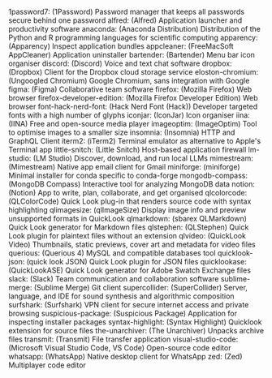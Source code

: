1password7: (1Password) Password manager that keeps all passwords secure behind one password
alfred: (Alfred) Application launcher and productivity software
anaconda: (Anaconda Distribution) Distribution of the Python and R programming languages for scientific computing
apparency: (Apparency) Inspect application bundles
appcleaner: (FreeMacSoft AppCleaner) Application uninstaller
bartender: (Bartender) Menu bar icon organiser
discord: (Discord) Voice and text chat software
dropbox: (Dropbox) Client for the Dropbox cloud storage service
eloston-chromium: (Ungoogled Chromium) Google Chromium, sans integration with Google
figma: (Figma) Collaborative team software
firefox: (Mozilla Firefox) Web browser
firefox-developer-edition: (Mozilla Firefox Developer Edition) Web browser
font-hack-nerd-font: (Hack Nerd Font (Hack)) Developer targeted fonts with a high number of glyphs
iconjar: (IconJar) Icon organiser
iina: (IINA) Free and open-source media player
imageoptim: (ImageOptim) Tool to optimise images to a smaller size
insomnia: (Insomnia) HTTP and GraphQL Client
iterm2: (iTerm2) Terminal emulator as alternative to Apple's Terminal app
little-snitch: (Little Snitch) Host-based application firewall
lm-studio: (LM Studio) Discover, download, and run local LLMs
mimestream: (Mimestream) Native app email client for Gmail
miniforge: (miniforge) Minimal installer for conda specific to conda-forge
mongodb-compass: (MongoDB Compass) Interactive tool for analyzing MongoDB data
notion: (Notion) App to write, plan, collaborate, and get organised
qlcolorcode: (QLColorCode) Quick Look plug-in that renders source code with syntax highlighting
qlimagesize: (qlImageSize) Display image info and preview unsupported formats in QuickLook
qlmarkdown: (sbarex QLMarkdown) Quick Look generator for Markdown files
qlstephen: (QLStephen) Quick Look plugin for plaintext files without an extension
qlvideo: (QuickLook Video) Thumbnails, static previews, cover art and metadata for video files
querious: (Querious 4) MySQL and compatible databases tool
quicklook-json: (quick look JSON) Quick Look plugin for JSON files
quicklookase: (QuickLookASE) Quick Look generator for Adobe Swatch Exchange files
slack: (Slack) Team communication and collaboration software
sublime-merge: (Sublime Merge) Git client
supercollider: (SuperCollider) Server, language, and IDE for sound synthesis and algorithmic composition
surfshark: (Surfshark) VPN client for secure internet access and private browsing
suspicious-package: (Suspicious Package) Application for inspecting installer packages
syntax-highlight: (Syntax Highlight) Quicklook extension for source files
the-unarchiver: (The Unarchiver) Unpacks archive files
transmit: (Transmit) File transfer application
visual-studio-code: (Microsoft Visual Studio Code, VS Code) Open-source code editor
whatsapp: (WhatsApp) Native desktop client for WhatsApp
zed: (Zed) Multiplayer code editor
